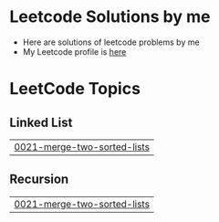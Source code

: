 # Leetcode Solutions by me

- Here are solutions of leetcode problems by me  
- My Leetcode profile is [here](https://leetcode.com/ysmetal/)

<!---LeetCode Topics Start-->
# LeetCode Topics
## Linked List
|  |
| ------- |
| [0021-merge-two-sorted-lists](https://github.com/greenned/leetcode/tree/master/0021-merge-two-sorted-lists) |
## Recursion
|  |
| ------- |
| [0021-merge-two-sorted-lists](https://github.com/greenned/leetcode/tree/master/0021-merge-two-sorted-lists) |
<!---LeetCode Topics End-->